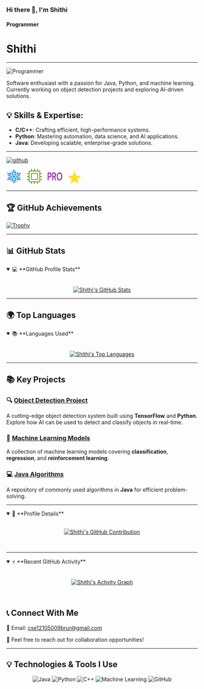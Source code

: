 ### Hi there 👋, I'm Shithi
#### **Programmer**

<h1>Shithi</h1>

---

![Programmer](https://arturssmirnovs.github.io/github-profile-readme-generator/images/banner.png)


Software enthusiast with a passion for Java, Python, and machine learning. Currently working on object detection projects and exploring AI-driven solutions.


## 💡 **Skills & Expertise**:
- **C/C++**: Crafting efficient, high-performance systems.
- **Python**: Mastering automation, data science, and AI applications.
- **Java**: Developing scalable, enterprise-grade solutions.

---



[<img src='https://cdn.jsdelivr.net/npm/simple-icons@3.0.1/icons/github.svg' alt='github' height='40'>](https://github.com/https://github.com/Shithi14)  


<a href='https://archiveprogram.github.com/'><img src='https://raw.githubusercontent.com/acervenky/animated-github-badges/master/assets/acbadge.gif' width='40' height='40'></a> <a href='https://docs.github.com/en/developers'><img src='https://raw.githubusercontent.com/acervenky/animated-github-badges/master/assets/devbadge.gif' width='40' height='40'></a> <a href='https://github.com/pricing'><img src='https://raw.githubusercontent.com/acervenky/animated-github-badges/master/assets/pro.gif' width='40' height='40'></a> <a href='https://stars.github.com/'><img src='https://raw.githubusercontent.com/acervenky/animated-github-badges/master/assets/starbadge.gif' width='35' height='35'></a> 



---

## 🏆 GitHub Achievements

[![Trophy](https://github-profile-trophy.vercel.app/?username=Shithi14&theme=gruvbox&column=8)](https://github.com/ryo-ma/github-profile-trophy)

---


## 📊 GitHub Stats
<details open> <summary>💻 **GitHub Profile Stats**</summary> <br/> <p align="center"> <a href="https://github.com/Shithi14"> <img alt="Shithi's GitHub Stats" src="https://github-readme-stats.vercel.app/api?username=Shithi14&show_icons=true&count_private=true&theme=tokyonight&hide_border=true&bg_color=0D1117&title_color=58A6FF&icon_color=F8D866" height="192px"/> </a> </p> </details>


---


## 🌍 Top Languages
<details open> <summary>📚 **Languages Used**</summary> <br/> <p align="center"> <a href="https://github.com/Shithi14"> <img alt="Shithi's Top Languages" src="https://github-readme-stats.vercel.app/api/top-langs/?username=Shithi14&langs_count=8&layout=compact&theme=tokyonight&hide_border=true&bg_color=0D1117&title_color=58A6FF&icon_color=F8D866" height="192px"/> </a> </p> </details>

---



## 📚 Key Projects

### 🔍 [Object Detection Project](https://github.com/Shithi14/Object-Detection)
A cutting-edge object detection system built using **TensorFlow** and **Python**. Explore how AI can be used to detect and classify objects in real-time.

### 🧠 [Machine Learning Models](https://github.com/Shithi14/Machine-Learning-Models)
A collection of machine learning models covering **classification**, **regression**, and **reinforcement learning**.

### 💻 [Java Algorithms](https://github.com/Shithi14/Java-Algorithms)
A repository of commonly used algorithms in **Java** for efficient problem-solving.

---


<details open> 
  <summary>📌 **Profile Details**</summary> 
  <br/>
  <p align="center">
    <a href="https://github.com/Shithi14">
      <img src="https://github-profile-summary-cards.vercel.app/api/cards/profile-details?username=Shithi14&theme=tokyonight" alt="Shithi's GitHub Contribution"/>
    </a>
  </p>
  <br/>
</details>

---


<details open> 
  <summary>⚡️ **Recent GitHub Activity**</summary> 
  <br/>
  <p align="center">
    <a href="https://github.com/Shithi14/github-readme-activity-graph">
      <img alt="Shithi's Activity Graph" src="https://github-readme-activity-graph.vercel.app/graph?username=Shithi14&bg_color=0D1117&color=58A6FF&line=F85D7F&point=FFFFFF&hide_border=true"/>
    </a>
  </p>
  <br/>
</details>

## 📞 Connect With Me
📧 Email: cse12105009brur@gmail.com

💬 Feel free to reach out for collaboration opportunities!


---

## 💡 Technologies & Tools I Use
<p align="center">
  <img alt="Java" src="https://img.shields.io/badge/Java-%23F8B40A.svg?&style=for-the-badge&logo=java&logoColor=white" />
  <img alt="Python" src="https://img.shields.io/badge/Python-%233776AB.svg?&style=for-the-badge&logo=python&logoColor=white" />
  <img alt="C++" src="https://img.shields.io/badge/C%2B%2B-%2300599C.svg?&style=for-the-badge&logo=c%2B%2B&logoColor=white" />
  <img alt="Machine Learning" src="https://img.shields.io/badge/Machine_Learning-%23007ACC.svg?&style=for-the-badge&logo=python&logoColor=white" />
  <img alt="GitHub" src="https://img.shields.io/badge/GitHub-%23121011.svg?&style=for-the-badge&logo=github&logoColor=white" />
</p>



